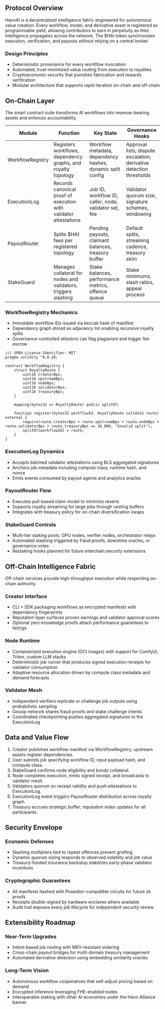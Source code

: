 ## Protocol Overview
HavnAI is a decentralized intelligence fabric engineered for autonomous value creation. Every workflow, model, and derivative asset is registered as programmable yield, allowing contributors to earn in perpetuity as their intelligence propagates across the network. The $HAI token synchronizes execution, verification, and payouts without relying on a central broker.

### Design Principles
- Deterministic provenance for every workflow invocation
- Automated, trust-minimized value routing from execution to royalties
- Cryptoeconomic security that punishes fabrication and rewards verification
- Modular architecture that supports rapid iteration on-chain and off-chain

## On-Chain Layer
The smart contract suite transforms AI workflows into revenue-bearing assets and enforces accountability.

| Module | Function | Key State | Governance Hooks |
|--------|----------|-----------|------------------|
| WorkflowRegistry | Registers workflows, dependency graphs, and royalty topology | Workflow metadata, dependency hashes, dynamic split config | Approval lists, dispute escalation, derivative detection thresholds |
| ExecutionLog | Records canonical proof of execution with validator attestations | Job ID, workflow ID, caller, node, validator set, fee | Validator quorum size, signature schemes, windowing |
| PayoutRouter | Splits $HAI fees per registered topology | Pending payouts, claimant balances, treasury buffer | Default splits, streaming cadence, treasury skim |
| StakeGuard | Manages collateral for nodes and validators, triggers slashing | Stake balances, performance metrics, offence queue | Stake minimums, slash ratios, appeal process |

### WorkflowRegistry Mechanics
- Immutable workflow IDs issued via keccak hash of manifest
- Dependency graph stored as adjacency list enabling recursive royalty splits
- Governance-controlled attestors can flag plagiarism and trigger fee escrow

```solidity
/// SPDX-License-Identifier: MIT
pragma solidity ^0.8.20;

contract WorkflowRegistry {
    struct RoyaltyRoute {
        uint16 creatorBps;
        uint16 upstreamBps;
        uint16 nodeBps;
        uint16 validatorBps;
        uint16 treasuryBps;
    }

    mapping(bytes32 => RoyaltyRoute) public splitOf;

    function register(bytes32 workflowId, RoyaltyRoute calldata route) external {
        require(route.creatorBps + route.upstreamBps + route.nodeBps + route.validatorBps + route.treasuryBps == 10_000, "Invalid split");
        splitOf[workflowId] = route;
    }
}
```

### ExecutionLog Dynamics
- Accepts batched validator attestations using BLS aggregated signatures
- Anchors job metadata including compute class, runtime hash, and nonce
- Emits events consumed by payout agents and analytics oracles

### PayoutRouter Flow
- Executes pull-based claim model to minimize reverts
- Supports royalty streaming for large jobs through vesting buffers
- Integrates with treasury policy for on-chain diversification swaps

### StakeGuard Controls
- Multi-tier staking pools: GPU nodes, verifier nodes, orchestrator relays
- Automated slashing triggered by fraud proofs, downtime oracles, or governance votes
- Restaking hooks planned for future interchain security extensions

## Off-Chain Intelligence Fabric
Off-chain services provide high-throughput execution while respecting on-chain authority.

### Creator Interface
- CLI + SDK packaging workflows as encrypted manifests with dependency fingerprints
- Reputation layer surfaces proven earnings and validator approval scores
- Optional zero-knowledge proofs attach performance guarantees to listings

### Node Runtime
- Containerized execution engine (OCI images) with support for ComfyUI, Triton, custom LLM stacks
- Deterministic job runner that produces signed execution receipts for validator consumption
- Adaptive resource allocation driven by compute class metadata and demand forecasts

### Validator Mesh
- Independent verifiers replicate or challenge job outputs using probabilistic sampling
- Gossip network shares fraud proofs and stake challenge intents
- Coordinated checkpointing pushes aggregated signatures to the ExecutionLog

## Data and Value Flow
1. Creator publishes workflow manifest via WorkflowRegistry; upstream assets register dependencies.
2. User submits job specifying workflow ID, input payload hash, and compute class.
3. StakeGuard confirms node eligibility and bonds collateral.
4. Node completes execution, emits signed receipt, and broadcasts to validator mesh.
5. Validators quorum on receipt validity and push attestations to ExecutionLog.
6. ExecutionLog event triggers PayoutRouter distribution across royalty graph.
7. Treasury accrues strategic buffer; reputation index updates for all participants.

## Security Envelope
### Economic Defenses
- Slashing multipliers tied to repeat offences prevent griefing
- Dynamic quorum sizing responds to observed volatility and job value
- Treasury-funded insurance backstop stabilizes early-phase validator incentives

### Cryptographic Guarantees
- All manifests hashed with Poseidon-compatible circuits for future zk proofs
- Receipts double-signed by hardware enclaves where available
- Audit trail exposes every job lifecycle for independent security review

## Extensibility Roadmap
### Near-Term Upgrades
- Intent-based job routing with MEV-resistant ordering
- Cross-chain payout bridges for multi-domain treasury management
- Automated derivative detection using embedding similarity oracles

### Long-Term Vision
- Autonomous workflow cooperatives that self-adjust pricing based on demand
- Encrypted inference leveraging FHE-enabled nodes
- Interoperable staking with other AI economies under the Havn Alliance banner
